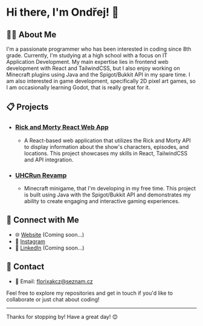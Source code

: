 
# Hi there, I'm Ondřej! 👋

## 👨‍💻 About Me

I'm a passionate programmer who has been interested in coding since 8th grade. Currently, I'm studying at a high school with a focus on IT Application Development. 
My main expertise lies in frontend web development with React and TailwindCSS, but I also enjoy working on Minecraft plugins using Java and the Spigot/Bukkit API in my spare time. 
I am also interested in game development, specifically 2D pixel art games, so I am occasionally learning Godot, that is really great for it.

## 📋 Projects

- ### [Rick and Morty React Web App](https://github.com/florixak/RickAndMortyReactApp)
  - A React-based web application that utilizes the Rick and Morty API to display information about the show's characters, episodes, and locations. This project showcases my skills in React, TailwindCSS and API integration.

- ### [UHCRun Revamp](https://github.com/florixak/UHCRun-Revamp)
  - Minecraft minigame, that I'm developing in my free time. This project is built using Java with the Spigot/Bukkit API and demonstrates my ability to create engaging and interactive gaming experiences.

## 💬 Connect with Me

- 🌐 [Website](https://your-website.com) (Coming soon...)
- 📸 [Instagram](https://instagram.com/florixak)
- 💼 [LinkedIn](https://linkedin.com/in/your-profile) (Coming soon...)

## 📱 Contact

- 📧 Email: florixakcz@seznam.cz

Feel free to explore my repositories and get in touch if you'd like to collaborate or just chat about coding!

---

Thanks for stopping by! Have a great day! 😊
